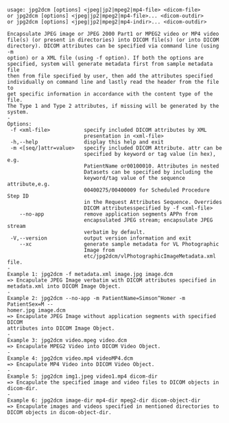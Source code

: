     usage: jpg2dcm [options] <jpeg|jp2|mpeg2|mp4-file> <dicom-file>
    or jpg2dcm [options] <jpeg|jp2|mpeg2|mp4-file>... <dicom-outdir>
    or jpg2dcm [options] <jpeg|jp2|mpeg2|mp4-indir>... <dicom-outdir>
    
    Encapsulate JPEG image or JPEG 2000 Part1 or MPEG2 video or MP4 video
    file(s) (or present in directories) into DICOM file(s) (or into DICOM
    directory). DICOM attributes can be specified via command line (using -m
    option) or a XML file (using -f option). If both the options are
    specified, system will generate metadata first from sample metadata file
    then from file specified by user, then add the attributes specified
    individually on command line and lastly read the header from the file to
    get specific information in accordance with the content type of the file.
    The Type 1 and Type 2 attributes, if missing will be generated by the
    system.
    -
    Options:
     -f <xml-file>           specify included DICOM attributes by XML
                             presentation in <xml-file>
     -h,--help               display this help and exit
     -m <[seq/]attr=value>   specify included DICOM Attribute. attr can be
                             specified by keyword or tag value (in hex), e.g.
                             PatientName or00100010. Attributes in nested
                             Datasets can be specified by including the
                             keyword/tag value of the sequence attribute,e.g.
                             00400275/00400009 for Scheduled Procedure Step ID
                             in the Request Attributes Sequence. Overrides
                             DICOM attributesspecified by -f <xml-file>
        --no-app             remove application segments APPn from
                             encapsulated JPEG stream; encapsulate JPEG stream
                             verbatim by default.
     -V,--version            output version information and exit
        --xc                 generate sample metadata for VL Photographic
                             Image from
                             etc/jpg2dcm/vlPhotographicImageMetadata.xml file.
    -
    Example 1: jpg2dcm -f metadata.xml image.jpg image.dcm
    => Encapulate JPEG Image verbatim with DICOM attributes specified in
    metadata.xml into DICOM Image Object.
    -
    Example 2: jpg2dcm --no-app -m PatientName=Simson^Homer -m PatientSex=M --
    homer.jpg image.dcm
    => Encapulate JPEG Image without application segments with specified DICOM
    attributes into DICOM Image Object.
    -
    Example 3: jpg2dcm video.mpeg video.dcm
    => Encapulate MPEG2 Video into DICOM Video Object.
    -
    Example 4: jpg2dcm video.mp4 videoMP4.dcm
    => Encapulate MP4 Video into DICOM Video Object.
    -
    Example 5: jpg2dcm img1.jpeg video1.mp4 dicom-dir
    => Encapulate the specified image and video files to DICOM objects in
    dicom-dir.
    -
    Example 6: jpg2dcm image-dir mp4-dir mpeg2-dir dicom-object-dir
    => Encapulate images and videos specified in mentioned directories to
    DICOM objects in dicom-object-dir.